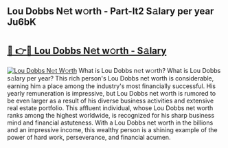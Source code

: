 ## Lou Dobbs N𝚎t w𝚘rth - Part-It2 S𝚊lary per year Ju6bK

# <h2><a href="http://gc2pg0.nevu.top/?p=Lou+Dobbs">🔗 👉🔴 Lou Dobbs N𝚎t w𝚘rth - S𝚊lary</a></h2>

[![Lou Dobbs N𝚎t W𝚘rth](https://i.imgur.com/Oavwk0R.jpeg)](http://gc2pg0.nevu.top/?p=Lou+Dobbs)
What is Lou Dobbs n𝚎t w𝚘rth? What is Lou Dobbs s𝚊lary per year?
This rich person's Lou Dobbs net worth is considerable, earning him a place among the industry's most financially successful. His yearly remuneration is impressive, but Lou Dobbs net worth is rumored to be even larger as a result of his diverse business activities and extensive real estate portfolio. This affluent individual, whose Lou Dobbs net worth ranks among the highest worldwide, is recognized for his sharp business mind and financial astuteness. With a Lou Dobbs net worth in the billions and an impressive income, this wealthy person is a shining example of the power of hard work, perseverance, and financial acumen.
